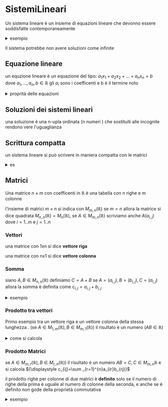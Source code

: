 # SistemiLineari

Un sistema lineare è un insieme di equazioni lineare che devonno essere soddisfatte contemporaneamente


<details>
<summary>
esempio
</summary>

$\begin{cases} 3x -2y =1 \\x+y=7\end{cases}$

in questo caso si può rappresentare come due rette sul piano cartesiamo ed esiste solo la soluzione $(3,4)$

</details>

Il sistema potrebbe non avere soluzioni come infinite

##  Equazione lineare


un equzione lineare è un equazione del tipo: $a_1x_1+a_2x_2 +\dots + a_nx_n=b \text{ dove } a_1,\dots, a_n,b \in \mathbb{R}$
gli $a_i$ sono i coefficenti e b è il termine noto


<details>
<summary>
proprità delle equazioni
</summary>

- aggiungendo ad entrambi i membri uno stesso numero l'uguaglianza rimane
- moltiplicando ad entrambi i membri uno stesso numero l'uguaglianza rimane

</details>

## Soluzioni dei sistemi lineari

una soluzione è una n-upla ordinata (n numeri ) che sostituiti alle incognite rendono vere l'uguaglianza


## Scrittura compatta

un sistema lineare si può scrivere in maniera compatta con le matrici

<details>
<summary>
es
</summary>


da 
$\begin{cases} 3x -2y =1 \\x+y=7\end{cases}$

a 

$\begin{matrix} 3 & -2 &| 1 \\1 &1 & |7\end{matrix}$
</details>

## Matrici

Una matrice $n\times m$ con coefficenti in $\mathbb{R}$ è una tabella con n righe e m colonne

l'insieme di matrici $m\times n$ si indica con $M_{m,n} (\mathbb{R})$ se $m=n$ allora la matrice si dice quadrata $M_{n,n}(\mathbb{R})=M_{n}(\mathbb{R})$, se $A\in M_{m,n}(\mathbb{R})$ scriviamo anche $A(a_{i,j}) \text{ dove } i=1..m \text{ e } j=1..n$ 


### Vettori

una matrice con  1xn si dice **vettore riga**

una matrice con  nx1 si dice **vettore colonna**


### Somma 

siano $A,B \in M_{n,n}(\mathbb{R})$ definiamo $C=A+B$ se $A=(a_{i,j}),B=(b_{i,j}),C=(a_{i,j}) \text{ allora la somma è definita come }c_{i,j}=a_{i,j}+b_{i,j}$


<details>
<summary>
esempio
</summary>

$$
\begin{pmatrix} 1 & 0 & -1 \\ 3 & -5 & 1\end{pmatrix} + \begin{pmatrix} -1 & 2 & -1 \\ 1 & 7 & -2\end{pmatrix} = \begin{pmatrix} 0 & 2 & -2 \\ 4 & 2 & -1\end{pmatrix}
$$
</details>


### Prodotto tra vettori

Primo esempio tra un vettore riga e un vettore colonna della stessa lunghezza . (se $A\in M_{1,m}(\mathbb{R}),B\in M_{m,1}(\mathbb{R})$) il risultato è un numero ($AB \in \mathbb{R}$)

<details>
<summary>
come si calcola 
</summary>

$$
c_{i,j}=\begin{pmatrix} a_{i1} & a_{i2} & ... & a_{im}\end{pmatrix}\begin{pmatrix} b_{1j} \\ b_{2j} \\ ... \\ b_{mj}\end{pmatrix}=a_{i1}b_{1j}+a_{i2}b_{2j}+...+a_{im}b_{mj}
$$

forma compatta

$$
c_{ij}= \sum_{\substack{h=1}}^{s}a_{ih}b_{hj}
$$

</details>


### Prodotto Matrici



se $A\in M_{m,r}(\mathbb{R}),B\in M_{r,n}(\mathbb{R})$) il risultato è un numero $AB=C, C\in M_{m,n}\mathbb{R}$ e si calcola ${\displaystyle c_{ij}=\sum _{r=1}^{n}a_{ir}b_{rj}}$

il prodotto righe per colonne di due matrici è **definito** solo se il numero di righe della prima è uguale al numero di colonne della seconda, e anche se è definito non gode della proprietà commutativa

<details>
<summary>
esempio
</summary>

$$
A=\begin{pmatrix} 1 & 0 & 3 & -1 \\ 0 & -2 & 2 & 1 \\ 1 & 0 & -1 & 0\end{pmatrix} \space B= \begin{pmatrix} 0 & 1 \\ -3 & 5 \\ 1 & 0 \\ 2 & -1\end{pmatrix}
$$

si ha $c_{12}=(1*1)+(0*5)+(3*0)+(-1*-1)=2$

e $c_{31}=(1*0)+(0*-3)+(-1*1)+(0*2)=-1$

$$
C=\begin{pmatrix} 1 & 0 & 3 & -1 \\ 0 & -2 & 2 & 1 \\ 1 & 0 & -1 & 0\end{pmatrix} \begin{pmatrix} 0 & 1 \\ -3 & 5 \\ 1 & 0 \\ 2 & -1\end{pmatrix}= \begin{pmatrix} 1 & 2 \\ 10 & -11 \\-1&1\end{pmatrix}
$$

</details>
